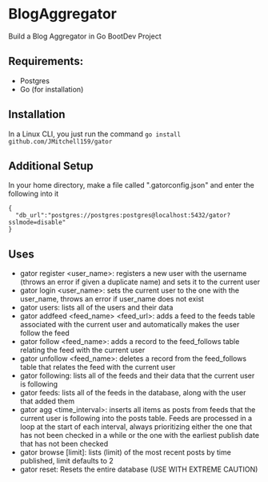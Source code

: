 # BlogAggregator
Build a Blog Aggregator in Go BootDev Project

## Requirements:
- Postgres
- Go (for installation)

## Installation
In a Linux CLI, you just run the command `go install github.com/JMitchell159/gator`

## Additional Setup
In your home directory, make a file called ".gatorconfig.json" and enter the following into it
```(json)
{
  "db_url":"postgres://postgres:postgres@localhost:5432/gator?sslmode=disable"
}
```

## Uses
- gator register <user_name>: registers a new user with the username (throws an error if given a duplicate name) and sets it to the current user
- gator login <user_name>: sets the current user to the one with the user_name, throws an error if user_name does not exist
- gator users: lists all of the users and their data
- gator addfeed <feed_name> <feed_url>: adds a feed to the feeds table associated with the current user and automatically makes the user follow the feed
- gator follow <feed_name>: adds a record to the feed_follows table relating the feed with the current user
- gator unfollow <feed_name>: deletes a record from the feed_follows table that relates the feed with the current user
- gator following: lists all of the feeds and their data that the current user is following
- gator feeds: lists all of the feeds in the database, along with the user that added them
- gator agg <time_interval>: inserts all items as posts from feeds that the current user is following into the posts table. Feeds are processed in a loop at the start of each interval, always prioritizing either the one that has not been checked in a while or the one with the earliest publish date that has not been checked
- gator browse [limit]: lists (limit) of the most recent posts by time published, limit defaults to 2
- gator reset: Resets the entire database (USE WITH EXTREME CAUTION)

